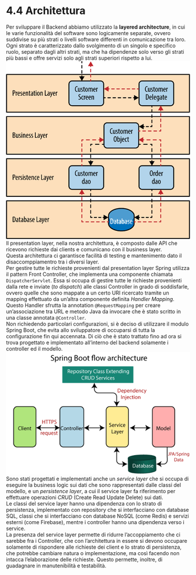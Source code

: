 # 4.4 Architettura 
Per sviluppare il Backend abbiamo utilizzato la **layered architecture**, in cui le varie funzionalità del software sono logicamente separate, ovvero suddivise su più strati o livelli software differenti in comunicazione tra loro.  
Ogni strato è caratterizzato  dallo svolgimento di un singolo e specifico ruolo, separato dagli altri strati, ma che ha dipendenze solo verso gli strati più bassi e offre servizi solo agli strati superiori rispetto a lui.
![!Spring Boot](../Immagini/Backend/mvc.png)   
Il presentation layer, nella nostra architettura, è composto dalle API che ricevono richieste dai clients e comunicano con il business layer.  
Questa architettura ci garantisce facilità di testing e mantenimento dato il disaccomppiamentro tra i diversi layer.  
Per gestire tutte le richieste provenienti dal presentation layer Spring utilizza il pattern Front Controller, che implementa una componente chiamata `DispatcherServlet`. Essa si occupa di gestire tutte le richieste provenienti dalla rete e inviate (*to dispatch*) alle classi Controller in grado di soddisfarle, ovvero quelle che sono mappate a un certo URI ricercato tramite un mapping effettuato da un’altra componente definita *Handler Mapping*.
Questo Handler sfrutta la annotation `@RequestMapping` per creare un’associazione tra URL e metodo Java da invocare che è stato scritto in una classe annotata `@Controller`.  
Non richiedendo particolari configurazioni, si è deciso di utilizzare il modulo Spring Boot, che evita allo sviluppatore di occuparsi di tutta la configurazione fin qui accennata. Di ciò che è stato trattato fino ad ora si trova progettato e implementato all’interno del backend solamente i controller ed il modello.  
![!Spring Boot](../Immagini/Backend/springboot.png)   
Sono stati progettati e implementati anche un *service layer* che si occupa di eseguire la business logic sui dati che sono rappresentati dalle classi del modello, e un *persistence layer*, a cui il service layer fa riferimento per effettuare operazioni *CRUD* (Create Read Update Delete) sui dati.  
Le classi del service layer hanno una dipendenza con lo strato di persistenza, implementato con repository che si interfacciano con database SQL, classi che si interfacciano con database NoSQL (come Redis) e servizi esterni (come Firebase), mentre i controller hanno una dipendenza verso i service.  
La presenza del service layer permette di ridurre l’accoppiamento che ci sarebbe fra i Controller, che con l’architettura in essere si devono occupare solamente di rispondere alle richieste dei client e lo strato di persistenza, che potrebbe cambiare natura o implementazione, ma così facendo non intacca l’elaborazione delle richieste.
Questo permette, inoltre, di guadagnare in manutenibilità e testabilità.
